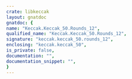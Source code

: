 ```yaml
---
crate: libkeccak
layout: gnatdoc
gnatdoc: {
name: "Keccak.Keccak_50.Rounds_12",
qualified_name: "Keccak.Keccak_50.Rounds_12",
signature: "keccak.keccak_50.rounds_12",
enclosing: "keccak.keccak_50",
is_private: false,
documentation: "",
documentation_snippet: "",
}
---
```

